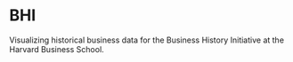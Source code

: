 # BHI
Visualizing historical business data for the Business History Initiative at the Harvard Business School.
